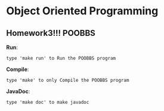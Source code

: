 Object Oriented Programming
======================================

Homework3!!! POOBBS
--------------------------------------

**Run**:

	type 'make run' to Run the POOBBS program
	
**Compile**:
	
	type 'make' to only Compile the POOBBS program

**JavaDoc**:

	type 'make doc' to make javadoc
